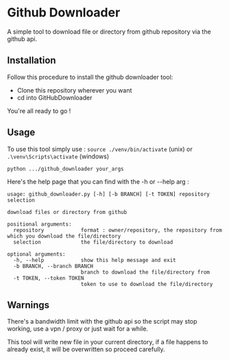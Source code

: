 # Github Downloader

A simple tool to download file or directory from github repository via the github api.

## Installation

Follow this procedure to install the github downloader tool:
- Clone this repository wherever you want
- cd into GitHubDownloader

You're all ready to go !

## Usage

To use this tool simply use :
`source ./venv/bin/activate` (unix) or `.\venv\Scripts\activate` (windows)

`python .../github_downloader your_args`

Here's the help page that you can find with the -h or --help arg :
```
usage: github_downloader.py [-h] [-b BRANCH] [-t TOKEN] repository selection

download files or directory from github

positional arguments:
  repository            format : owner/repository, the repository from which you download the file/directory
  selection             the file/directory to download

optional arguments:
  -h, --help            show this help message and exit
  -b BRANCH, --branch BRANCH
                        branch to download the file/directory from
  -t TOKEN, --token TOKEN
                        token to use to download the file/directory
```

## Warnings

There's a bandwidth limit with the github api so the script may stop working, use a vpn / proxy or just wait for a while.

This tool will write new file in your current directory, if a file happens to already exist, it will be overwritten so proceed carefully.

